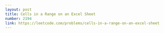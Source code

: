 ```yaml
---
layout: post
title: Cells in a Range on an Excel Sheet
number: 2194
link: https://leetcode.com/problems/cells-in-a-range-on-an-excel-sheet
---
```

